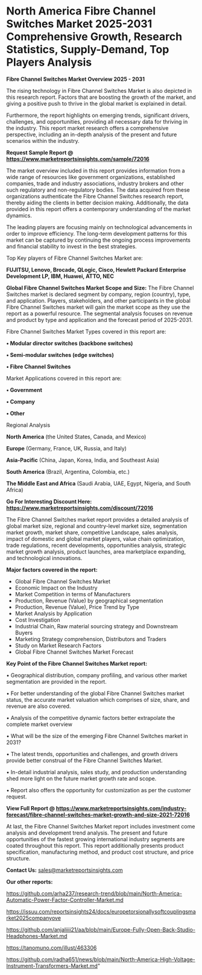 # North America Fibre Channel Switches Market 2025-2031 Comprehensive Growth, Research Statistics, Supply-Demand,  Top Players Analysis

<Strong> Fibre Channel Switches Market Overview 2025 - 2031</strong>

The rising technology in Fibre Channel Switches Market is also depicted in this research report. Factors that are boosting the growth of the market, and giving a positive push to thrive in the global market is explained in detail.

Furthermore, the report highlights on emerging trends, significant drivers, challenges, and opportunities, providing all necessary data for thriving in the industry. This report market research offers a comprehensive perspective, including an in-depth analysis of the present and future scenarios within the industry.

<strong>Request Sample Report @ <a href=https://www.marketreportsinsights.com/sample/72016>https://www.marketreportsinsights.com/sample/72016</a></strong>

The market overview included in this report provides information from a wide range of resources like government organizations, established companies, trade and industry associations, industry brokers and other such regulatory and non-regulatory bodies. The data acquired from these organizations authenticate the Fibre Channel Switches research report, thereby aiding the clients in better decision making. Additionally, the data provided in this report offers a contemporary understanding of the market dynamics.

The leading players are focusing mainly on technological advancements in order to improve efficiency. The long-term development patterns for this market can be captured by continuing the ongoing process improvements and financial stability to invest in the best strategies.

Top Key players of Fibre Channel Switches Market are:

<strong>FUJITSU, Lenovo, Brocade, QLogic, Cisco, Hewlett Packard Enterprise Development LP, IBM, Huawei, ATTO, NEC</strong>

<strong><b>Global Fibre Channel Switches Market Scope and Size:</b></strong>
The Fibre Channel Switches market is declared segment by company, region (country), type, and application. Players, stakeholders, and other participants in the global Fibre Channel Switches market will gain the market scope as they use the report as a powerful resource. The segmental analysis focuses on revenue and product by type and application and the forecast period of 2025-2031.

Fibre Channel Switches Market Types covered in this report are:

<strong>• Modular director switches (backbone switches)

• Semi-modular switches (edge switches)

• Fibre Channel Switches</strong>

Market Applications covered in this report are:

<strong>• Government

• Company

• Other</strong> 

Regional Analysis

<strong>North America</strong> (the United States, Canada, and Mexico)

<strong>Europe</strong> (Germany, France, UK, Russia, and Italy)

<strong>Asia-Pacific</strong> (China, Japan, Korea, India, and Southeast Asia)

<strong>South America</strong> (Brazil, Argentina, Colombia, etc.)

<strong>The Middle East and Africa</strong> (Saudi Arabia, UAE, Egypt, Nigeria, and South Africa)

<strong>Go For Interesting Discount Here: <a href=https://www.marketreportsinsights.com/discount/72016>https://www.marketreportsinsights.com/discount/72016</a></strong>

The Fibre Channel Switches market report provides a detailed analysis of global market size, regional and country-level market size, segmentation market growth, market share, competitive Landscape, sales analysis, impact of domestic and global market players, value chain optimization, trade regulations, recent developments, opportunities analysis, strategic market growth analysis, product launches, area marketplace expanding, and technological innovations.

<strong><b>Major factors covered in the report:</b></strong>
<ul>
  <li>Global Fibre Channel Switches Market </li>
  <li>Economic Impact on the Industry</li>
  <li>Market Competition in terms of Manufacturers</li>
  <li>Production, Revenue (Value) by geographical segmentation</li>
  <li>Production, Revenue (Value), Price Trend by Type</li>
  <li>Market Analysis by Application</li>
  <li>Cost Investigation</li>
  <li>Industrial Chain, Raw material sourcing strategy and Downstream Buyers</li>
  <li>Marketing Strategy comprehension, Distributors and Traders</li>
  <li>Study on Market Research Factors</li>
  <li>Global Fibre Channel Switches Market Forecast</li>
</ul>

<strong><b>Key Point of the Fibre Channel Switches Market report:</b></strong>

• Geographical distribution, company profiling, and various other market segmentation are provided in the report.

• For better understanding of the global Fibre Channel Switches market status, the accurate market valuation which comprises of size, share, and revenue are also covered.

• Analysis of the competitive dynamic factors better extrapolate the complete market overview

• What will be the size of the emerging Fibre Channel Switches market in 2031?

• The latest trends, opportunities and challenges, and growth drivers provide better construal of the Fibre Channel Switches Market.

• In-detail industrial analysis, sales study, and production understanding shed more light on the future market growth rate and scope.

• Report also offers the opportunity for customization as per the customer request.

<strong><b>View Full Report @ <a href=https://www.marketreportsinsights.com/industry-forecast/fibre-channel-switches-market-growth-and-size-2021-72016>https://www.marketreportsinsights.com/industry-forecast/fibre-channel-switches-market-growth-and-size-2021-72016</a></b></strong>


At last, the Fibre Channel Switches Market report includes investment come analysis and development trend analysis. The present and future opportunities of the fastest growing international industry segments are coated throughout this report. This report additionally presents product specification, manufacturing method, and product cost structure, and price structure.

<strong>Contact Us:</strong>
sales@marketreportsinsights.com

<strong>Our other reports:</strong>

<a href=https://github.com/arha237/research-trend/blob/main/North-America-Automatic-Power-Factor-Controller-Market.md>https://github.com/arha237/research-trend/blob/main/North-America-Automatic-Power-Factor-Controller-Market.md</a>

<a href=https://issuu.com/reportsinsights24/docs/europetorsionallysoftcouplingsmarket2025companyove>https://issuu.com/reportsinsights24/docs/europetorsionallysoftcouplingsmarket2025companyove</a>

<a href=https://github.com/anjaliiii21/aa/blob/main/Europe-Fully-Open-Back-Studio-Headphones-Market.md>https://github.com/anjaliiii21/aa/blob/main/Europe-Fully-Open-Back-Studio-Headphones-Market.md</a>

<a href=https://tanomuno.com/illust/463306>https://tanomuno.com/illust/463306</a>

<a href=https://github.com/radha651/news/blob/main/North-America-High-Voltage-Instrument-Transformers-Market.md>https://github.com/radha651/news/blob/main/North-America-High-Voltage-Instrument-Transformers-Market.md</a>"
